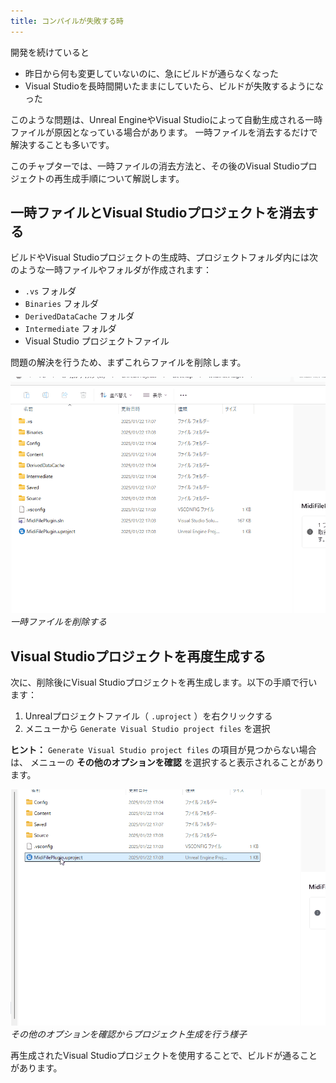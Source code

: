 ```yaml
---
title: コンパイルが失敗する時
---
```


開発を続けていると

* 昨日から何も変更していないのに、急にビルドが通らなくなった
* Visual Studioを長時間開いたままにしていたら、ビルドが失敗するようになった

このような問題は、Unreal EngineやVisual Studioによって自動生成される一時ファイルが原因となっている場合があります。
一時ファイルを消去するだけで解決することも多いです。

このチャプターでは、一時ファイルの消去方法と、その後のVisual Studioプロジェクトの再生成手順について解説します。

## 一時ファイルとVisual Studioプロジェクトを消去する

ビルドやVisual Studioプロジェクトの生成時、プロジェクトフォルダ内には次のような一時ファイルやフォルダが作成されます：

* `.vs` フォルダ
* `Binaries` フォルダ
* `DerivedDataCache` フォルダ
* `Intermediate` フォルダ
* Visual Studio プロジェクトファイル

問題の解決を行うため、まずこれらファイルを削除します。

![一時ファイルを削除する](/images/books/ue_midi_file_plugin/02/01.gif)
*一時ファイルを削除する*

## Visual Studioプロジェクトを再度生成する

次に、削除後にVisual Studioプロジェクトを再生成します。以下の手順で行います：

1. Unrealプロジェクトファイル（ `.uproject` ）を右クリックする
2. メニューから `Generate Visual Studio project files` を選択

**ヒント：** `Generate Visual Studio project files` の項目が見つからない場合は、
メニューの **その他のオプションを確認** を選択すると表示されることがあります。

![その他のオプションを確認からプロジェクト生成を行う様子](/images/books/ue_midi_file_plugin/02/02.gif)
*その他のオプションを確認からプロジェクト生成を行う様子*

再生成されたVisual Studioプロジェクトを使用することで、ビルドが通ることがあります。